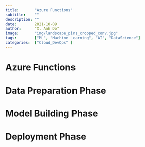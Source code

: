 ```yaml
---
title:       "Azure Functions"
subtitle:    ""
description: ""
date:        2021-10-09
author:      "X. Anh Do"
image:       "img/landscape_pins_cropped_conv.jpg"
tags:        ["ML", "Machine Learning", "AI", "DataScience"]
categories:  ["Cloud_DevOps" ]
---
```


# Azure Functions

# Data Preparation Phase

# Model Building Phase

# Deployment Phase